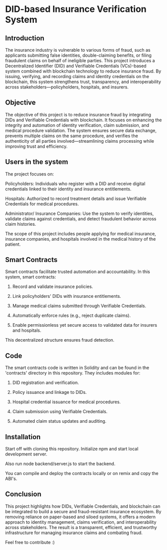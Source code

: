 # DID-based Insurance Verification System

## Introduction

The insurance industry is vulnerable to various forms of fraud, such as applicants submitting false identities, double-claiming benefits, or filing fraudulent claims on behalf of ineligible parties. This project introduces a Decentralized Identifier (DID) and Verifiable Credentials (VCs)-based system combined with blockchain technology to reduce insurance fraud. By issuing, verifying, and recording claims and identity credentials on the blockchain, this system strengthens trust, transparency, and interoperability across stakeholders—policyholders, hospitals, and insurers.

## Objective

The objective of this project is to reduce insurance fraud by integrating DIDs and Verifiable Credentials with blockchain. It focuses on enhancing the integrity and automation of identity verification, claim submission, and medical procedure validation. The system ensures secure data exchange, prevents multiple claims on the same procedure, and verifies the authenticity of all parties involved—streamlining claims processing while improving trust and efficiency.

## Users in the system
The project focuses on:

Policyholders: Individuals who register with a DID and receive digital credentials linked to their identity and insurance entitlements.

Hospitals: Authorized to record treatment details and issue Verifiable Credentials for medical procedures.

Administrator/ Insurance Companies: Use the system to verify identities, validate claims against credentials, and detect fraudulent behavior across claim histories.

The scope of this project includes people applying for medical insurance, insurance companies, and hospitals involved in the medical history of the patient.

## Smart Contracts

Smart contracts facilitate trusted automation and accountability. In this system, smart contracts:

1. Record and validate insurance policies.

2. Link policyholders' DIDs with insurance entitlements.

3. Manage medical claims submitted through Verifiable Credentials.

4. Automatically enforce rules (e.g., reject duplicate claims).

5. Enable permissionless yet secure access to validated data for insurers and hospitals.

This decentralized structure ensures fraud detection.

## Code

The smart contracts code is written in Solidity and can be found in the 'contracts' directory in this repository. They includes modules for:

1. DID registration and verification.

2. Policy issuance and linkage to DIDs.

3. Hospital credential issuance for medical procedures.

4. Claim submission using Verifiable Credentials.

5. Automated claim status updates and auditing.

## Installation

Start off with cloning this repository. Initialize npm and start local development server.

Also run node backend/server.js to start the backend. 

You can compile and deploy the contracts locally or on remix and copy the ABI's.


## Conclusion

This project highlights how DIDs, Verifiable Credentials, and blockchain can be integrated to build a secure and fraud-resistant insurance ecosystem. By removing reliance on paper-based and siloed systems, it offers a modern approach to identity management, claims verification, and interoperability across stakeholders. The result is a transparent, efficient, and trustworthy infrastructure for managing insurance claims and combating fraud.

Feel free to contribute :)


